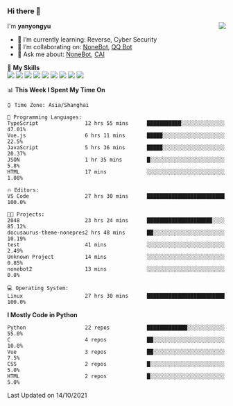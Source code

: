 ### Hi there 👋

<a href="#">
  <img align="right" src="https://github-readme-stats.vercel.app/api?username=yanyongyu&count_private=true&show_icons=true&bg_color=15,f2f7fd,E0EAFC" />
</a>

I'm **yanyongyu**

- 🌱 I’m currently learning: Reverse, Cyber Security
- 👯 I’m collaborating on: [NoneBot](https://github.com/nonebot), [QQ Bot](https://github.com/Mrs4s/go-cqhttp)
- 💬 Ask me about: [NoneBot](https://github.com/nonebot), [CAI](https://github.com/cscs181/CAI)

🌟 **My Skills**  
![](https://img.shields.io/badge/-Python-3e74a2?style=flat-square&logo=Python&logoColor=fff)
![](https://img.shields.io/badge/-Node.js-339933?style=flat-square&logo=Node.js&logoColor=fff)
![](https://img.shields.io/badge/-Vue-4fc08d?style=flat-square&logo=Vue.js&logoColor=fff)
![](https://img.shields.io/badge/-React-2d98ce?style=flat-square&logo=React&logoColor=fff)
![](https://img.shields.io/badge/-Docker-2496ED?style=flat-square&logo=Docker&logoColor=fff)
![](https://img.shields.io/badge/-Linux-000000?style=flat-square&logo=Linux&logoColor=fff)
![](https://img.shields.io/badge/-MySQL-4479A1?style=flat-square&logo=MySQL&logoColor=fff)
![](https://img.shields.io/badge/-Redis-DC382D?style=flat-square&logo=Redis&logoColor=fff)
![](https://img.shields.io/badge/-MongoDB-47A248?style=flat-square&logo=MongoDB&logoColor=fff)

<!--START_SECTION:waka-->
📊 **This Week I Spent My Time On** 

```text
⌚︎ Time Zone: Asia/Shanghai

💬 Programming Languages: 
TypeScript               12 hrs 55 mins      ███████████░░░░░░░░░░░░░░   47.01% 
Vue.js                   6 hrs 11 mins       █████░░░░░░░░░░░░░░░░░░░░   22.5% 
JavaScript               5 hrs 36 mins       █████░░░░░░░░░░░░░░░░░░░░   20.37% 
JSON                     1 hr 35 mins        █░░░░░░░░░░░░░░░░░░░░░░░░   5.8% 
HTML                     17 mins             ░░░░░░░░░░░░░░░░░░░░░░░░░   1.08%

🔥 Editors: 
VS Code                  27 hrs 30 mins      █████████████████████████   100.0%

🐱‍💻 Projects: 
2048                     23 hrs 24 mins      █████████████████████░░░░   85.12% 
docusaurus-theme-nonepres2 hrs 48 mins       ██░░░░░░░░░░░░░░░░░░░░░░░   10.19% 
test                     41 mins             ░░░░░░░░░░░░░░░░░░░░░░░░░   2.49% 
Unknown Project          14 mins             ░░░░░░░░░░░░░░░░░░░░░░░░░   0.85% 
nonebot2                 13 mins             ░░░░░░░░░░░░░░░░░░░░░░░░░   0.8%

💻 Operating System: 
Linux                    27 hrs 30 mins      █████████████████████████   100.0%

```

**I Mostly Code in Python** 

```text
Python                   22 repos            █████████████░░░░░░░░░░░░   55.0% 
C                        4 repos             ██░░░░░░░░░░░░░░░░░░░░░░░   10.0% 
Vue                      3 repos             ██░░░░░░░░░░░░░░░░░░░░░░░   7.5% 
CSS                      2 repos             █░░░░░░░░░░░░░░░░░░░░░░░░   5.0% 
HTML                     2 repos             █░░░░░░░░░░░░░░░░░░░░░░░░   5.0%

```



 Last Updated on 14/10/2021
<!--END_SECTION:waka-->
